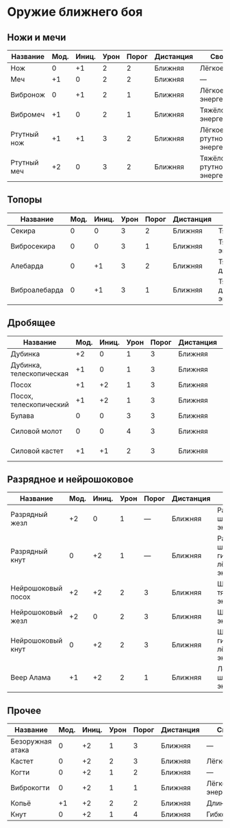 ﻿# Оружие ближнего боя

## Ножи и мечи
 Название |  Мод. |  Иниц. |  Урон |  Порог |  Дистанция |  Свойства |  Уровень |  Цена
----------|-------|--------|-------|--------|------------|-----------|----------|---------
Нож | 0 | +1 | 2 | 2 | Ближняя | Лёгкое | А | 50
Меч | +1 | 0 | 2 | 2 | Ближняя | — | А | 200
Вибронож | 0 | +1 | 2 | 1 | Ближняя | Лёгкое,<br>энергетическое | С | 500
Вибромеч | +1 | 0 | 2 | 1 | Ближняя | Тяжёлое,<br>энергетическое | С | 1600
Ртутный нож | +1 | +1 | 3 | 2 | Ближняя | Лёгкое,<br>ртутное,<br>энергетическое | П | 1500
Ртутный меч | +2 | 0 | 3 | 2 | Ближняя | Тяжёлое,<br>ртутное,<br>энергетическое | П | 3000

## Топоры
 Название |  Мод. |  Иниц. |  Урон |  Порог |  Дистанция |  Свойства |  Уровень |  Цена
----------|-------|--------|-------|--------|------------|-----------|----------|---------
Секира | 0 | 0 | 3 | 2 | Ближняя | Тяжёлое | А | 150
Вибросекира | 0 | 0 | 3 | 1 | Ближняя | Тяжёлое,<br>энергетическое | С | 2000
Алебарда | 0 | +1 | 3 | 2 | Ближняя | Тяжёлое,<br>длинное | А | 300
Виброалебарда | 0 | +1 | 3 | 1 | Ближняя | Тяжёлое,<br>длинное,<br>энергетическое | С | 2500

## Дробящее
 Название |  Мод. |  Иниц. |  Урон |  Порог |  Дистанция |  Свойства |  Уровень |  Цена
----------|-------|--------|-------|--------|------------|-----------|----------|---------
Дубинка | +2 | 0 | 1 | 3 | Ближняя | — | А | 100
Дубинка, телескопическая | +1 | 0 | 1 | 3 | Ближняя | Лёгкое | А | 200
Посох | +1 | +2 | 1 | 3 | Ближняя | — | А | 50
Посох, телескопический | +1 | +2 | 1 | 3 | Ближняя | Лёгкое | А | 250
Булава | 0 | 0 | 3 | 3 | Ближняя | Тяжёлое | А | 100
Силовой молот | 0 | 0 | 4 | 3 | Ближняя | Тяжёлое,<br>энергетическое | С | 1000
Силовой кастет | +1 | +1 | 2 | 3 | Ближняя | Лёгкое,<br>энергетическое | С | 1500

## Разрядное и нейрошоковое
 Название |  Мод. |  Иниц. |  Урон |  Порог |  Дистанция |  Свойства |  Уровень |  Цена
----------|-------|--------|-------|--------|------------|-----------|----------|---------
Разрядный жезл | +2 | 0 | 1 | — | Ближняя | Разрядное,<br>шоковое,<br>энергетическое | С | 500
Разрядный кнут | 0 | +2 | 1 | — | Ближняя | Разрядное,<br>шоковое,<br>гибкое,<br>лёгкое,<br>энергетическое | С | 800
Нейрошоковый посох | +2 | +2 | 2 | 3 | Ближняя | Шоковое,<br>тяжёлое,<br>энергетическое | П | 1000
Нейрошоковый жезл | +2 | 0 | 2 | 3 | Ближняя | Шоковое,<br>энергетическое | П | 1200
Нейрошоковый кнут | 0 | +2 | 2 | 3 | Ближняя | Шоковое,<br>гибкое,<br>лёгкое,<br>энергетическое | П | 1800
Веер Алама | +1 | +2 | 2 | 1 | Ближняя | Лёгкое,<br>шоковое,<br>энергетическое | П | 2500

## Прочее
 Название |  Мод. |  Иниц. |  Урон |  Порог |  Дистанция |  Свойства |  Уровень |  Цена
----------|-------|--------|-------|--------|------------|-----------|----------|---------
Безоружная атака | 0 | +2 | 1 | 3 | Ближняя | — | А | —
Кастет | 0 | +2 | 2 | 3 | Ближняя | Лёгкое | А | 50
Когти | 0 | +2 | 1 | 2 | Ближняя | — | А | —
Виброкогти | 0 | +2 | 1 | 1 | Ближняя | Лёгкое,<br>энергетическое | С | 600
Копьё | +1 | +2 | 2 | 2 | Ближняя | Длинное | А | 200
Кнут | 0 | +2 | 1 | 4 | Ближняя | Гибкое | А | 50
